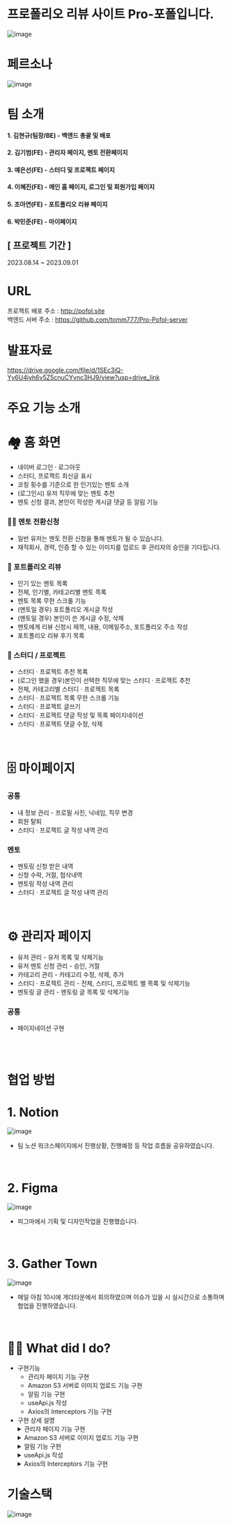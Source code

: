 # 프로폴리오 리뷰 사이트 Pro-포폴입니다.

![image](https://github.com/tomm777/Pro-Pofol-client/assets/95726595/bdb821ff-159c-49ef-8f8b-d339dee02f6a)


# 페르소나

![image](https://github.com/tomm777/Pro-Pofol-client/assets/95726595/59ee8a75-870f-49a2-bd74-c0fac42a949f)

# 팀 소개

#### 1. 김현규(팀장/BE) - 백엔드 총괄 및 배포
#### 2. 김기범(FE) - 관리자 페이지, 멘토 전환페이지
#### 3. 예은선(FE) - 스터디 및 프로젝트 페이지
#### 4. 이혜진(FE) - 메인 홈 페이지, 로그인 및 회원가입 페이지
#### 5. 조아연(FE) - 포트폴리오 리뷰 페이지
#### 6. 박민준(FE) - 마이페이지


## [ 프로젝트 기간 ]
2023.08.14 ~ 2023.09.01

# URL

프로젝트 배포 주소 : <a href=http://pofol.site target=_blank>http://pofol.site</a>
</br>
백엔드 서버 주소 :
<a href=https://github.com/tomm777/Pro-Pofol-server target=_blank>https://github.com/tomm777/Pro-Pofol-server</a>

<!-- # TODO ADMIN 계정 -->

# 발표자료

<a href='https://drive.google.com/file/d/1SEc3iQ-Yy6U4iyh6v5Z5cnuCYvnc3HJ9/view?usp=drive_link' target=_blank>https://drive.google.com/file/d/1SEc3iQ-Yy6U4iyh6v5Z5cnuCYvnc3HJ9/view?usp=drive_link</a>

# 주요 기능 소개

# 🏘️ 홈 화면

<ul>
    <li>네이버 로그인 · 로그아웃</li>
    <li>스터디, 프로젝트 최신글 표시</li>
    <li>코칭 횟수를 기준으로 한 인기있는 멘토 소개</li>
    <li>(로그인시) 유저 직무에 맞는 멘토 추천</li>
    <li>멘토 신청 결과, 본인이 작성한 게시글 댓글 등 알림 기능</li>
</ul>

### 👨‍🏫 멘토 전환신청

<ul>
    <li>일반 유저는 멘토 전환 신청을 통해 멘토가 될 수 있습니다.</li>
    <li>재직회사, 경력, 인증 할 수 있는 이미지를 업로드 후 관리자의 승인을 기다립니다.</li>
</ul>

### 📝 포트폴리오 리뷰

<ul>
    <li>인기 있는 멘토 목록</li>
    <li>전체, 인기별, 카테고리별 멘토 목록</li>
    <li>멘토 목록 무한 스크롤 기능</li>
    <li>(멘토일 경우) 포트폴리오 게시글 작성</li>
    <li>(멘토일 경우) 본인이 쓴 게시글 수정, 삭제</li>
    <li>멘토에게 리뷰 신청시 제목, 내용, 이메일주소, 포트폴리오 주소 작성 </li>
    <li>포트폴리오 리뷰 후기 목록</li>
</ul>

### 📒 스터디 / 프로젝트

<ul>
    <li>스터디 · 프로젝트 추천 목록</li>
    <li>(로그인 했을 경우)본인이 선택한 직무에 맞는 스터디 · 프로젝트 추천</li>
    <li>전체, 카테고리별 스터디 · 프로젝트 목록</li>
    <li>스터디 · 프로젝트 목록 무한 스크롤 기능</li>
    <li>스터디 · 프로젝트 글쓰기</li>
    <li>스터디 · 프로젝트 댓글 작성 및 목록 페이지네이션</li>
    <li>스터디 · 프로젝트 댓글 수정, 삭제</li>
</ul>

</br>

# 🗄️ 마이페이지

### 공통

<ul>
    <li>내 정보 관리 - 프로필 사진, 닉네임, 직무 변경</li>
    <li>회원 탈퇴</li>
    <li>스터디 · 프로젝트 글 작성 내역 관리</li>
</ul>

### 멘토

<ul>
    <li>멘토링 신청 받은 내역</li>
    <li>신청 수락, 거절, 첨삭내역</li>
    <li>멘토링 작성 내역 관리</li>
    <li>스터디 · 프로젝트 글 작성 내역 관리</li>
</ul>
</br>

# ⚙️ 관리자 페이지

<ul>
    <li>유저 관리 - 유저 목록 및 삭제기능</li>
    <li>유저 멘토 신청 관리 - 승인, 거절</li>
    <li>카테고리 관리 - 카테고리 수정, 삭제, 추가</li>
    <li>스터디 · 프로젝트 관리 - 전체, 스터디, 프로젝트 별 목록 및 삭제기능</li>
    <li>멘토링 글 관리 - 멘토링 글 목록 및 삭제기능</li>
</ul>

### 공통

<ul>
    <li>페이지네이션 구현</li>
</ul>
</br>

<!-- # 🛠️ 페이지 기능 상세

### 🔐 계정
<ul>
    <li>Recoil을 사용해 전역으로 유저 정보를 관리</li>
    <li>유저 role에 따른 보여지는 요소를 구분</li>
</ul>

### 🖼️ 이미지

<li>Amazon S3 서버에 이미지 업로드</li> -->

<!-- ![Alt text](image-6.png) -->
<!-- 🏠 홈 화면 -->

<!-- ![Alt text](image-8.png) -->
</br>

# 협업 방법

# 1. Notion
![image](https://github.com/tomm777/Pro-Pofol-client/assets/95726595/2f1fce50-533c-457f-a7b9-ee09dc696c9c)



<ul>
    <li>팀 노션 워크스페이지에서 진행상황, 진행예정 등 작업 흐름을 공유하였습니다.</li>
</ul>
</br>

# 2. Figma

![image](https://github.com/tomm777/Pro-Pofol-client/assets/95726595/5f21b781-a2fb-46f7-92bd-a8772481f098)


<ul>
    <li>피그마에서 기획 및 디자인작업을 진행했습니다.</li>
</ul>
</br>

# 3. Gather Town

![image](https://github.com/tomm777/Pro-Pofol-client/assets/95726595/c956378a-f02a-4ade-b930-46e9ac097436)


<ul>
    <li>매일 아침 10시에 게더타운에서 회의하였으며 이슈가 있을 시 실시간으로 소통하며 협업을 진행하였습니다.</li>
</ul>

</br>

# 🙋‍♂️ What did I do?

<ul>
  <li>구현기능
    <ul>
      <li>관리자 페이지 기능 구현</li>
      <li>Amazon S3 서버로 이미지 업로드 기능 구현</li>
      <li>알림 기능 구현</li>
      <li>useApi.js 작성</li>
      <li>Axios의 Interceptors 기능 구현</li>
    </ul>
  </li>
  <li>구현 상세 설명</li>
    <details markdown="1">
  <summary>관리자 페이지 기능 구현</summary>
  <div>
    <ul>
      <li>페이지의 공통 부분인 SideBar, Table, 레이아웃 등 컴포넌트로 관리</li>
    </ul>
  </div>
</details>
     <details markdown="1">
  <summary>Amazon S3 서버로 이미지 업로드 기능 구현</summary>
  <div>
    <ul>
      <li>multer를 사용해서 백엔드에서 이미지를 업로드하여 관리하려고 하였으나
      백엔드의 인적자원이 부족해서 프론트에서 s3 서버로 이미지를 업로드하는
      기능을 구현했습니다.</li>
    </ul>
  </div>
</details>
    <details markdown="1">
  <summary>알림 기능 구현</summary>
  <div>
    <ul>
      <li>Palling방식으로 유저 정보를 setInterval로 주기적으로 호출해서
      알림이 오면 그 정보를 받아서 화면에
      표시해주는 기능 구현</li>
        <li>알림의 종류를 캐치하여 알림을 클릭 할 시 정보에 맞는 화면으로 이동</li>
    </ul>
  </div>
</details>
    <details markdown="1">
  <summary>useApi.js 작성</summary>
  <div>
    <ul>
      <li>사용 배경 : Axios를 이용해 HTTP 통신을 하던 와중 매번 반복적으로 API 호출 로직을
      작성해야 하는 불편한 상황</li>
        <li>로직을 반복해서 작성하지 않고 재사용 할 수 있는 부분과 API 호출에 따른 데이터
        로딩상태, 에러 상태와 데이터를 쉽게 관리</li>
        <li>즉시 호출할 때 쓰이는 initFetch 함수, API가 필요한 상황에만 호출을 하는 trigger 함수
        로 2개를 나눠서 진행하던 도중 initFetch에서 호출하는 상황을 trigger로 구현 할 수있다고
        판단되어 현재 trigger로만 API호출</li>
    </ul>
  </div>
</details>
     <details markdown="1">
  <summary>Axios의 Interceptors 기능 구현</summary>
  <div>
    <ul>
      <li>Axios로 호출할 때 BaseUrl 설정 서버에서 일정시간 이상 응답이 없을 경우 에러처리</li>
      <li>요청, 응답전 Interceptors 기능으로 필요한 데이터만을 추출, 에러 처리</li>
    </ul>
  </div>
</details>
</ul>


# 기술스택

![image](https://github.com/tomm777/Pro-Pofol-client/assets/95726595/0a39a5f8-a3a5-43b5-bdcc-ed6d1bf808be)

